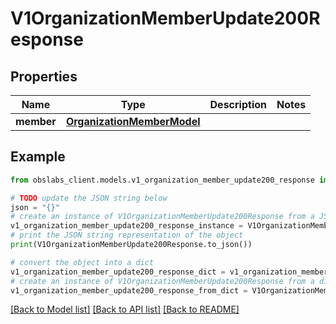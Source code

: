 # V1OrganizationMemberUpdate200Response


## Properties

Name | Type | Description | Notes
------------ | ------------- | ------------- | -------------
**member** | [**OrganizationMemberModel**](OrganizationMemberModel.md) |  | 

## Example

```python
from obslabs_client.models.v1_organization_member_update200_response import V1OrganizationMemberUpdate200Response

# TODO update the JSON string below
json = "{}"
# create an instance of V1OrganizationMemberUpdate200Response from a JSON string
v1_organization_member_update200_response_instance = V1OrganizationMemberUpdate200Response.from_json(json)
# print the JSON string representation of the object
print(V1OrganizationMemberUpdate200Response.to_json())

# convert the object into a dict
v1_organization_member_update200_response_dict = v1_organization_member_update200_response_instance.to_dict()
# create an instance of V1OrganizationMemberUpdate200Response from a dict
v1_organization_member_update200_response_from_dict = V1OrganizationMemberUpdate200Response.from_dict(v1_organization_member_update200_response_dict)
```
[[Back to Model list]](../README.md#documentation-for-models) [[Back to API list]](../README.md#documentation-for-api-endpoints) [[Back to README]](../README.md)


